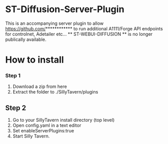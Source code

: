 # ST-Diffusion-Server-Plugin

This is an accompanying server plugin to allow https://github.com/************ to run additional A1111/Forge API endpoints for controlnet, Adetailer etc...
** ST-WEBUI-DIFFUSION ** is no longer publically available.

# How to install

### Step 1
1. Download a zip from here
2. Extract the folder to ./SillyTavern/plugins

## Step 2
1. Go to your SillyTavern install directory (top level)
1. Open config.yaml in a text editor 
2. Set enableServerPlugins:true 
3. Start Silly Tavern.
